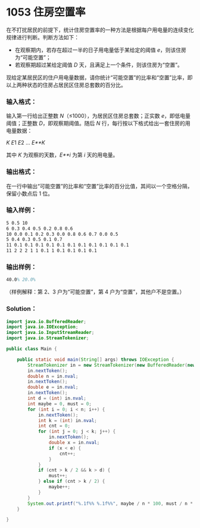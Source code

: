 # 1053 住房空置率

在不打扰居民的前提下，统计住房空置率的一种方法是根据每户用电量的连续变化规律进行判断。判断方法如下：

- 在观察期内，若存在超过一半的日子用电量低于某给定的阈值 _e_，则该住房为“可能空置”；
- 若观察期超过某给定阈值 _D_ 天，且满足上一个条件，则该住房为“空置”。

现给定某居民区的住户用电量数据，请你统计“可能空置”的比率和“空置”比率，即以上两种状态的住房占居民区住房总套数的百分比。

### 输入格式：

输入第一行给出正整数 _N_（≤1000），为居民区住房总套数；正实数 _e_，即低电量阈值；正整数 _D_，即观察期阈值。随后 _N_ 行，每行按以下格式给出一套住房的用电量数据：

_K_ *E*1 *E*2 ... _E\*\*K_

其中 _K_ 为观察的天数，_E\*\*i_ 为第 _i_ 天的用电量。

### 输出格式：

在一行中输出“可能空置”的比率和“空置”比率的百分比值，其间以一个空格分隔，保留小数点后 1 位。

### 输入样例：

```tex
5 0.5 10
6 0.3 0.4 0.5 0.2 0.8 0.6
10 0.0 0.1 0.2 0.3 0.0 0.8 0.6 0.7 0.0 0.5
5 0.4 0.3 0.5 0.1 0.7
11 0.1 0.1 0.1 0.1 0.1 0.1 0.1 0.1 0.1 0.1 0.1
11 2 2 2 1 1 0.1 1 0.1 0.1 0.1 0.1
```

### 输出样例：

```tex
40.0% 20.0%
```

（样例解释：第 2、3 户为“可能空置”，第 4 户为“空置”，其他户不是空置。）

### Solution：

```java
import java.io.BufferedReader;
import java.io.IOException;
import java.io.InputStreamReader;
import java.io.StreamTokenizer;

public class Main {

	public static void main(String[] args) throws IOException {
		StreamTokenizer in = new StreamTokenizer(new BufferedReader(new InputStreamReader(System.in)));
		in.nextToken();
		double n = in.nval;
		in.nextToken();
		double e = in.nval;
		in.nextToken();
		int d = (int) in.nval;
		int maybe = 0, must = 0;
		for (int i = 0; i < n; i++) {
			in.nextToken();
			int k = (int) in.nval;
			int cnt = 0;
			for (int j = 0; j < k; j++) {
				in.nextToken();
				double x = in.nval;
				if (x < e) {
					cnt++;
				}
			}
			if (cnt > k / 2 && k > d) {
				must++;
			} else if (cnt > k / 2) {
				maybe++;
			}
		}
		System.out.printf("%.1f%% %.1f%%", maybe / n * 100, must / n * 100);
	}

}
```
